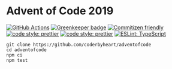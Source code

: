 # Advent of Code 2019

[![GitHub Actions](https://github.com/coderbyheart/adventofcode/workflows/Test/badge.svg)](https://github.com/coderbyheart/adventofcode/actions)
[![Greenkeeper badge](https://badges.greenkeeper.io/coderbyheart/adventofcode.svg)](https://greenkeeper.io/)
[![Commitizen friendly](https://img.shields.io/badge/commitizen-friendly-brightgreen.svg)](http://commitizen.github.io/cz-cli/)
[![code style: prettier](https://img.shields.io/badge/code_style-prettier-ff69b4.svg)](https://github.com/prettier/prettier/)
[![code style: prettier](https://img.shields.io/badge/code_style-prettier-ff69b4.svg)](https://github.com/prettier/prettier/)
[![ESLint: TypeScript](https://img.shields.io/badge/ESLint-TypeScript-blue.svg)](https://github.com/typescript-eslint/typescript-eslint)

    git clone https://github.com/coderbyheart/adventofcode
    cd adventofcode
    npm ci
    npm test
